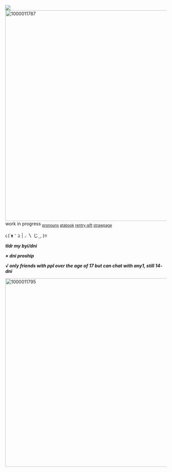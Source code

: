 ![](https://komarev.com/ghpvc/?username=eggisyum&color=red&style=plastic&label=genjutsu'd)
<img width="1200" height="657" alt="1000011787" src="https://github.com/user-attachments/assets/3778ca50-f14b-45e2-9471-e6c4ee56ed3e" />
work in progress
 <sub>  [pronouns](https://en.pronouns.page/@eggisyum) [atabook](https://atabook.org/control/messages) [rentry gift](https://rentry.co/kakashiism) [strawpage](https://eggisyum.straw.page/) <sub/> 


૮(`ᴥ ⁻ 𑁬
   |    ⸝ 〵
  じˍ,  )୭
  
***tldr my byi/dni***

***× dni proship***

***√ only friends with ppl over the age of 17 but can chat with any1, still 14- dni***

<img width="1225" height="588" alt="1000011795" src="https://github.com/user-attachments/assets/433c34f6-f769-4baa-94fa-1529e7b4c58f" />
